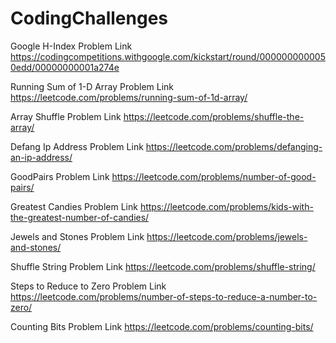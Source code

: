 # CodingChallenges

Google H-Index Problem Link
https://codingcompetitions.withgoogle.com/kickstart/round/0000000000050edd/00000000001a274e

Running Sum of 1-D Array Problem Link
https://leetcode.com/problems/running-sum-of-1d-array/

Array Shuffle Problem Link
https://leetcode.com/problems/shuffle-the-array/

Defang Ip Address Problem Link
https://leetcode.com/problems/defanging-an-ip-address/

GoodPairs Problem Link
https://leetcode.com/problems/number-of-good-pairs/

Greatest Candies Problem Link
https://leetcode.com/problems/kids-with-the-greatest-number-of-candies/

Jewels and Stones Problem Link
https://leetcode.com/problems/jewels-and-stones/

Shuffle String Problem Link
https://leetcode.com/problems/shuffle-string/

Steps to Reduce to Zero Problem Link
https://leetcode.com/problems/number-of-steps-to-reduce-a-number-to-zero/

Counting Bits Problem Link
https://leetcode.com/problems/counting-bits/
